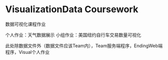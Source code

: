 # VisualizationData Coursework
数据可视化课程作业

个人作业：天气数据展示
小组作业：美国纽约自行车交易数量可视化

此处除数据文件外（数据文件应该Team内），Team服务端程序，EndingWeb端程序，Visual个人作业
